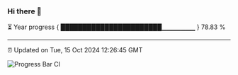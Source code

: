 ### Hi there 👋

⏳ Year progress { ███████████████████████▁▁▁▁▁▁▁ } 78.83 %

---

⏰ Updated on Tue, 15 Oct 2024 12:26:45 GMT

![Progress Bar CI](https://github.com/liununu/liununu/workflows/Progress%20Bar%20CI/badge.svg)

